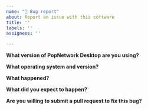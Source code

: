```yaml
---
name: "🐞 Bug report"
about: Report an issue with this software
title: ''
labels: ''
assignees: ''

---
```


<!-- DO NOT POST LINKS OR REFERENCES TO COPYRIGHTED CONTENT IN YOUR ISSUE. -->

**What version of PopNetwork Desktop are you using?**

**What operating system and version?**

**What happened?**

**What did you expect to happen?**

**Are you willing to submit a pull request to fix this bug?**
